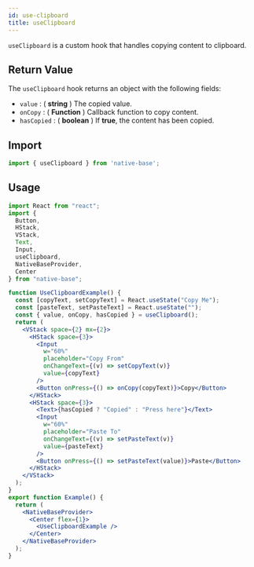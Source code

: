 ```yaml
---
id: use-clipboard
title: useClipboard
---
```


`useClipboard` is a custom hook that handles copying content to clipboard.

## Return Value

The `useClipboard` hook returns an object with the following fields:

- `value` : ( **string** ) The copied value.
- `onCopy` : ( **Function** ) Callback function to copy content.
- `hasCopied` : ( **boolean** ) If **true**, the content has been copied.

## Import

```jsx
import { useClipboard } from 'native-base';
```

## Usage

```jsx isLive=true
import React from "react";
import {
  Button,
  HStack,
  VStack,
  Text,
  Input,
  useClipboard,
  NativeBaseProvider,
  Center
} from "native-base";

function UseClipboardExample() {
  const [copyText, setCopyText] = React.useState("Copy Me");
  const [pasteText, setPasteText] = React.useState("");
  const { value, onCopy, hasCopied } = useClipboard();
  return (
    <VStack space={2} mx={2}>
      <HStack space={3}>
        <Input
          w="60%"
          placeholder="Copy From"
          onChangeText={(v) => setCopyText(v)}
          value={copyText}
        />
        <Button onPress={() => onCopy(copyText)}>Copy</Button>
      </HStack>
      <HStack space={3}>
        <Text>{hasCopied ? "Copied" : "Press here"}</Text>
        <Input
          w="60%"
          placeholder="Paste To"
          onChangeText={(v) => setPasteText(v)}
          value={pasteText}
        />
        <Button onPress={() => setPasteText(value)}>Paste</Button>
      </HStack>
    </VStack>
  );
}
export function Example() {
  return (
    <NativeBaseProvider>
      <Center flex={1}>
        <UseClipboardExample />
      </Center>
    </NativeBaseProvider>
  );
}
```
